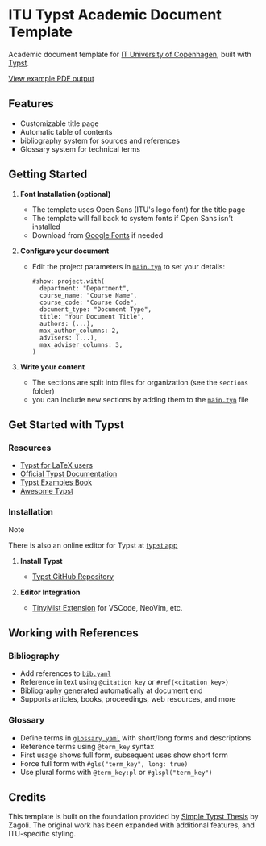 
# ITU Typst Academic Document Template

Academic document template for [IT University of Copenhagen](https://itu.dk/), built with [Typst](https://typst.app/).

[View example PDF output](main.pdf)

## Features
- Customizable title page
- Automatic table of contents
- bibliography system for sources and references
- Glossary system for technical terms

## Getting Started

1. **Font Installation (optional)**
   - The template uses Open Sans (ITU's logo font) for the title page
   - The template will fall back to system fonts if Open Sans isn't installed
   - Download from [Google Fonts](https://fonts.google.com/specimen/Open+Sans) if needed

2. **Configure your document**
   - Edit the project parameters in [`main.typ`](main.typ) to set your details:
     ```typst
     #show: project.with(
       department: "Department",
       course_name: "Course Name",
       course_code: "Course Code",
       document_type: "Document Type",
       title: "Your Document Title",
       authors: (...),
       max_author_columns: 2,
       advisers: (...),
       max_adviser_columns: 3,
     )
     ```

3. **Write your content**
   - The sections are split into files for organization (see the `sections` folder)
   - you can include new sections by adding them to the [`main.typ`](main.typ) file


## Get Started with Typst

### Resources
- [Typst for LaTeX users](https://typst.app/docs/guides/guide-for-latex-users/)
- [Official Typst Documentation](https://typst.app/docs)
- [Typst Examples Book](https://sitandr.github.io/typst-examples-book/book/)
- [Awesome Typst](https://github.com/qjcg/awesome-typst)

### Installation
> [!NOTE]  
> There is also an online editor for Typst at [typst.app](https://typst.app/)

1. **Install Typst**
   - [Typst GitHub Repository](https://github.com/typst/typst?tab=readme-ov-file#installation)
   
2. **Editor Integration**
   - [TinyMist Extension](https://github.com/Myriad-Dreamin/tinymist?tab=readme-ov-file#installation) for VSCode, NeoVim, etc.

## Working with References

### Bibliography
- Add references to [`bib.yaml`](bib.yaml)
- Reference in text using `@citation_key` or `#ref(<citation_key>)`
- Bibliography generated automatically at document end
- Supports articles, books, proceedings, web resources, and more

### Glossary
- Define terms in [`glossary.yaml`](glossary.yaml) with short/long forms and descriptions
- Reference terms using `@term_key` syntax
- First usage shows full form, subsequent uses show short form
- Force full form with `#gls("term_key", long: true)`
- Use plural forms with `@term_key:pl` or `#glspl("term_key")`


## Credits
This template is built on the foundation provided by [Simple Typst Thesis](https://github.com/zagoli/simple-typst-thesis/) by Zagoli. 
The original work has been expanded with additional features, and ITU-specific styling.


